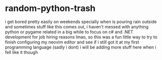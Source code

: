 # random-python-trash

i get bored pretty easily on weekends specially when is pouring rain outside and sometimes stuff like this comes out, i haven't messed with anything python or pygame related in a big while to focus on c# and .NET development for job hiring reasons lmao, so this was a fun little way to try to finish configuring my neovim editor and see if i still got it at my first programming language (sadly i dont) i will be adding more stuff here when i fell like it though

